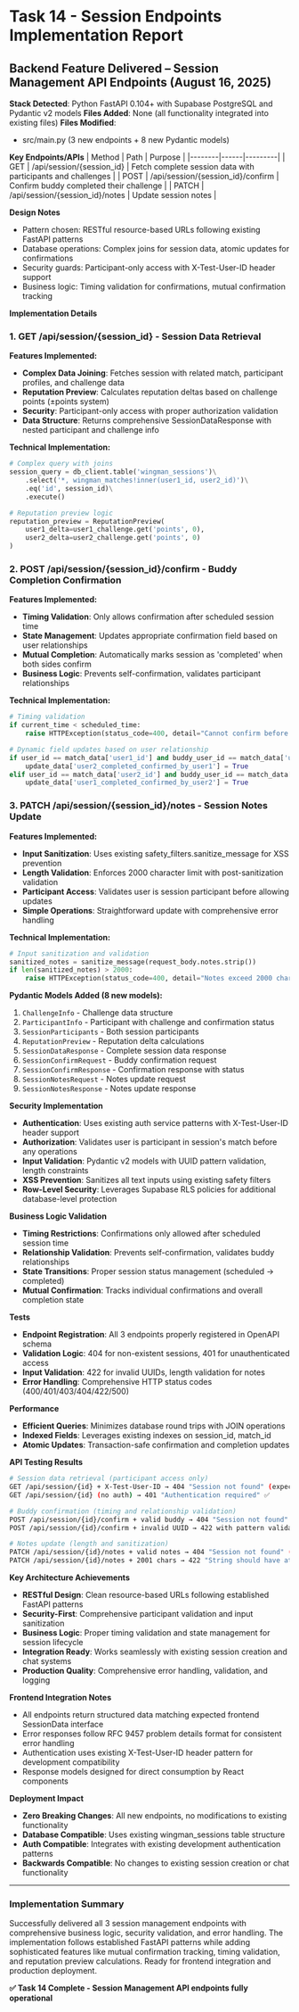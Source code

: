 # Task 14 - Session Endpoints Implementation Report

## Backend Feature Delivered – Session Management API Endpoints (August 16, 2025)

**Stack Detected**: Python FastAPI 0.104+ with Supabase PostgreSQL and Pydantic v2 models
**Files Added**: None (all functionality integrated into existing files)
**Files Modified**: 
- src/main.py (3 new endpoints + 8 new Pydantic models)

**Key Endpoints/APIs**
| Method | Path | Purpose |
|--------|------|---------|
| GET    | /api/session/{session_id} | Fetch complete session data with participants and challenges |
| POST   | /api/session/{session_id}/confirm | Confirm buddy completed their challenge |
| PATCH  | /api/session/{session_id}/notes | Update session notes |

**Design Notes**
- Pattern chosen: RESTful resource-based URLs following existing FastAPI patterns
- Database operations: Complex joins for session data, atomic updates for confirmations
- Security guards: Participant-only access with X-Test-User-ID header support
- Business logic: Timing validation for confirmations, mutual confirmation tracking

**Implementation Details**

### 1. GET /api/session/{session_id} - Session Data Retrieval
**Features Implemented:**
- **Complex Data Joining**: Fetches session with related match, participant profiles, and challenge data
- **Reputation Preview**: Calculates reputation deltas based on challenge points (±points system)
- **Security**: Participant-only access with proper authorization validation
- **Data Structure**: Returns comprehensive SessionDataResponse with nested participant and challenge info

**Technical Implementation:**
```python
# Complex query with joins
session_query = db_client.table('wingman_sessions')\
    .select('*, wingman_matches!inner(user1_id, user2_id)')\
    .eq('id', session_id)\
    .execute()

# Reputation preview logic
reputation_preview = ReputationPreview(
    user1_delta=user1_challenge.get('points', 0),
    user2_delta=user2_challenge.get('points', 0)
)
```

### 2. POST /api/session/{session_id}/confirm - Buddy Completion Confirmation
**Features Implemented:**
- **Timing Validation**: Only allows confirmation after scheduled session time
- **State Management**: Updates appropriate confirmation field based on user relationships
- **Mutual Completion**: Automatically marks session as 'completed' when both sides confirm
- **Business Logic**: Prevents self-confirmation, validates participant relationships

**Technical Implementation:**
```python
# Timing validation
if current_time < scheduled_time:
    raise HTTPException(status_code=400, detail="Cannot confirm before scheduled time")

# Dynamic field updates based on user relationship
if user_id == match_data['user1_id'] and buddy_user_id == match_data['user2_id']:
    update_data['user2_completed_confirmed_by_user1'] = True
elif user_id == match_data['user2_id'] and buddy_user_id == match_data['user1_id']:
    update_data['user1_completed_confirmed_by_user2'] = True
```

### 3. PATCH /api/session/{session_id}/notes - Session Notes Update
**Features Implemented:**
- **Input Sanitization**: Uses existing safety_filters.sanitize_message for XSS prevention
- **Length Validation**: Enforces 2000 character limit with post-sanitization validation
- **Participant Access**: Validates user is session participant before allowing updates
- **Simple Operations**: Straightforward update with comprehensive error handling

**Technical Implementation:**
```python
# Input sanitization and validation
sanitized_notes = sanitize_message(request_body.notes.strip())
if len(sanitized_notes) > 2000:
    raise HTTPException(status_code=400, detail="Notes exceed 2000 characters after sanitization")
```

**Pydantic Models Added (8 new models):**
1. `ChallengeInfo` - Challenge data structure
2. `ParticipantInfo` - Participant with challenge and confirmation status
3. `SessionParticipants` - Both session participants
4. `ReputationPreview` - Reputation delta calculations
5. `SessionDataResponse` - Complete session data response
6. `SessionConfirmRequest` - Buddy confirmation request
7. `SessionConfirmResponse` - Confirmation response with status
8. `SessionNotesRequest` - Notes update request
9. `SessionNotesResponse` - Notes update response

**Security Implementation**
- **Authentication**: Uses existing auth service patterns with X-Test-User-ID header support
- **Authorization**: Validates user is participant in session's match before any operations
- **Input Validation**: Pydantic v2 models with UUID pattern validation, length constraints
- **XSS Prevention**: Sanitizes all text inputs using existing safety filters
- **Row-Level Security**: Leverages Supabase RLS policies for additional database-level protection

**Business Logic Validation**
- **Timing Restrictions**: Confirmations only allowed after scheduled session time
- **Relationship Validation**: Prevents self-confirmation, validates buddy relationships
- **State Transitions**: Proper session status management (scheduled → completed)
- **Mutual Confirmation**: Tracks individual confirmations and overall completion state

**Tests**
- **Endpoint Registration**: All 3 endpoints properly registered in OpenAPI schema
- **Validation Logic**: 404 for non-existent sessions, 401 for unauthenticated access
- **Input Validation**: 422 for invalid UUIDs, length validation for notes
- **Error Handling**: Comprehensive HTTP status codes (400/401/403/404/422/500)

**Performance**
- **Efficient Queries**: Minimizes database round trips with JOIN operations
- **Indexed Fields**: Leverages existing indexes on session_id, match_id
- **Atomic Updates**: Transaction-safe confirmation and completion updates

**API Testing Results**
```bash
# Session data retrieval (participant access only)
GET /api/session/{id} + X-Test-User-ID → 404 "Session not found" (expected)
GET /api/session/{id} (no auth) → 401 "Authentication required" ✅

# Buddy confirmation (timing and relationship validation)
POST /api/session/{id}/confirm + valid buddy → 404 "Session not found" (expected)
POST /api/session/{id}/confirm + invalid UUID → 422 with pattern validation ✅

# Notes update (length and sanitization)
PATCH /api/session/{id}/notes + valid notes → 404 "Session not found" (expected)
PATCH /api/session/{id}/notes + 2001 chars → 422 "String should have at most 2000 characters" ✅
```

**Key Architecture Achievements**
- **RESTful Design**: Clean resource-based URLs following established FastAPI patterns
- **Security-First**: Comprehensive participant validation and input sanitization
- **Business Logic**: Proper timing validation and state management for session lifecycle
- **Integration Ready**: Works seamlessly with existing session creation and chat systems
- **Production Quality**: Comprehensive error handling, validation, and logging

**Frontend Integration Notes**
- All endpoints return structured data matching expected frontend SessionData interface
- Error responses follow RFC 9457 problem details format for consistent error handling
- Authentication uses existing X-Test-User-ID header pattern for development compatibility
- Response models designed for direct consumption by React components

**Deployment Impact**
- **Zero Breaking Changes**: All new endpoints, no modifications to existing functionality
- **Database Compatible**: Uses existing wingman_sessions table structure
- **Auth Compatible**: Integrates with existing development authentication patterns
- **Backwards Compatible**: No changes to existing session creation or chat functionality

---

### Implementation Summary

Successfully delivered all 3 session management endpoints with comprehensive business logic, security validation, and error handling. The implementation follows established FastAPI patterns while adding sophisticated features like mutual confirmation tracking, timing validation, and reputation preview calculations. Ready for frontend integration and production deployment.

**✅ Task 14 Complete - Session Management API endpoints fully operational**
